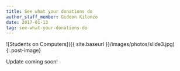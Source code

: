 ```yaml
---
title: See what your donations do
author_staff_member: Gideon Kilonzo
date: 2017-01-13
tag: see-what-your-donations-do
---
```


![Students on Computers]({{ site.baseurl }}/images/photos/slide3.jpg){:.post-image}

Update coming soon!
